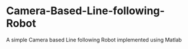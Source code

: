 # Camera-Based-Line-following-Robot

A simple Camera based Line following Robot implemented using Matlab 
